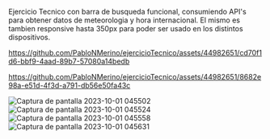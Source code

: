 
Ejercicio Tecnico con barra de busqueda funcional, consumiendo API's para obtener datos de meteorologia y hora internacional.
El mismo es tambien responsive hasta 350px para poder ser usado en los distintos dispositivos.

https://github.com/PabloNMerino/ejercicioTecnico/assets/44982651/cd70f1d6-bbf9-4aad-89b7-57080a14bedb



https://github.com/PabloNMerino/ejercicioTecnico/assets/44982651/8682e98a-e51d-4f3d-a791-db56e50fa43c

![Captura de pantalla 2023-10-01 045502](https://github.com/PabloNMerino/ejercicioTecnico/assets/44982651/5f874423-121f-40ab-8d1c-f58886956116)
![Captura de pantalla 2023-10-01 045524](https://github.com/PabloNMerino/ejercicioTecnico/assets/44982651/09e4c7f6-3d26-4c24-bb44-d16e5d2ca35c)
![Captura de pantalla 2023-10-01 045558](https://github.com/PabloNMerino/ejercicioTecnico/assets/44982651/2373a89c-2abe-4a0d-8a92-ddfd88d6e678)
![Captura de pantalla 2023-10-01 045631](https://github.com/PabloNMerino/ejercicioTecnico/assets/44982651/ed955866-583e-404d-ae6d-f9a36539da9f)
